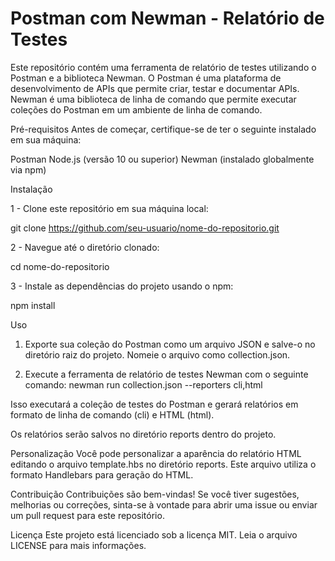 # Postman com Newman - Relatório de Testes

Este repositório contém uma ferramenta de relatório de testes utilizando o Postman e a biblioteca Newman. O Postman é uma plataforma de desenvolvimento de APIs que permite criar, testar e documentar APIs. Newman é uma biblioteca de linha de comando que permite executar coleções do Postman em um ambiente de linha de comando.


Pré-requisitos
Antes de começar, certifique-se de ter o seguinte instalado em sua máquina:

Postman
Node.js (versão 10 ou superior)
Newman (instalado globalmente via npm)


Instalação

1 - Clone este repositório em sua máquina local:

git clone https://github.com/seu-usuario/nome-do-repositorio.git


2 - Navegue até o diretório clonado:

cd nome-do-repositorio


3 - Instale as dependências do projeto usando o npm:

npm install



Uso
1. Exporte sua coleção do Postman como um arquivo JSON e salve-o no diretório raiz do projeto. Nomeie o arquivo como collection.json.

2. Execute a ferramenta de relatório de testes Newman com o seguinte comando:
newman run collection.json --reporters cli,html

Isso executará a coleção de testes do Postman e gerará relatórios em formato de linha de comando (cli) e HTML (html).

Os relatórios serão salvos no diretório reports dentro do projeto.


Personalização
Você pode personalizar a aparência do relatório HTML editando o arquivo template.hbs no diretório reports. Este arquivo utiliza o formato Handlebars para geração do HTML.


Contribuição
Contribuições são bem-vindas! Se você tiver sugestões, melhorias ou correções, sinta-se à vontade para abrir uma issue ou enviar um pull request para este repositório.


Licença
Este projeto está licenciado sob a licença MIT. Leia o arquivo LICENSE para mais informações.






